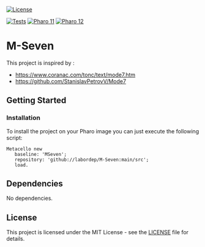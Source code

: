 [![License](https://img.shields.io/github/license/labordep/M-Seven.svg)](./LICENSE)

<badges for only one tests script>
   
[![Tests](https://github.com/labordep/M-Seven/actions/workflows/Tests.yml/badge.svg)](https://github.com/labordep/M-Seven/actions/workflows/Tests.yml)
[![Pharo 11](https://img.shields.io/badge/Pharo-11-%23aac9ff.svg)](https://pharo.org/download)
[![Pharo 12](https://img.shields.io/badge/Pharo-12-%23aac9ff.svg)](https://pharo.org/download)

# M-Seven

This project is inspired by : 
- https://www.coranac.com/tonc/text/mode7.htm
- https://github.com/StanislavPetrovV/Mode7

## Getting Started

### Installation

To install the project on your Pharo image you can just execute the following script:

```smalltalk
Metacello new
   baseline: 'MSeven';
   repository: 'github://labordep/M-Seven:main/src';
   load.
```

## Dependencies

No dependencies.

## License

This project is licensed under the MIT License - see the [LICENSE](LICENSE) file for details.
